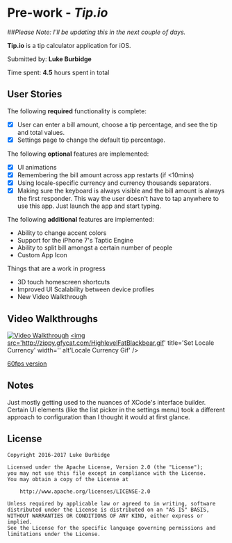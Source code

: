 # Pre-work - *Tip.io*

##*Please Note: I'll be updating this in the next couple of days.*

**Tip.io** is a tip calculator application for iOS.

Submitted by: **Luke Burbidge**

Time spent: **4.5** hours spent in total

## User Stories

The following **required** functionality is complete:

* [x] User can enter a bill amount, choose a tip percentage, and see the tip and total values.
* [x] Settings page to change the default tip percentage.

The following **optional** features are implemented:
* [x] UI animations
* [x] Remembering the bill amount across app restarts (if <10mins)
* [x] Using locale-specific currency and currency thousands separators.
* [x] Making sure the keyboard is always visible and the bill amount is always the first responder. This way the user doesn't have to tap anywhere to use this app. Just launch the app and start typing.

The following **additional** features are implemented:

-  Ability to change accent colors 
-  Support for the iPhone 7's Taptic Engine
-  Ability to split bill amongst a certain number of people 
-  Custom App Icon

Things that are a work in progress

- 3D touch homescreen shortcuts
- Improved UI Scalability between device profiles
- New Video Walkthrough 

## Video Walkthroughs


<a href='https://gfycat.com/ShoddyFlamboyantDutchsmoushond'><img src='http://zippy.gfycat.com/ShoddyFlamboyantDutchsmoushond.gif ' title='Video Walkthrough' width='' alt='Video Walkthrough' /></a>
<a href='https://gfycat.com/HighlevelFatBlackbear '><img src='http://zippy.gfycat.com/HighlevelFatBlackbear.gif' title='Set Locale Currency' width='' alt'Locale Currency Gif' /></a>




[60fps version](https://gfycat.com/ShoddyFlamboyantDutchsmoushond)

## Notes

Just mostly getting used to the nuances of XCode's interface builder. Certain UI elements (like the list picker in the settings menu) took a different approach to configuration than I thought it would at first glance.


## License

    Copyright 2016-2017 Luke Burbidge

    Licensed under the Apache License, Version 2.0 (the "License");
    you may not use this file except in compliance with the License.
    You may obtain a copy of the License at

        http://www.apache.org/licenses/LICENSE-2.0

    Unless required by applicable law or agreed to in writing, software
    distributed under the License is distributed on an "AS IS" BASIS,
    WITHOUT WARRANTIES OR CONDITIONS OF ANY KIND, either express or implied.
    See the License for the specific language governing permissions and
    limitations under the License.
